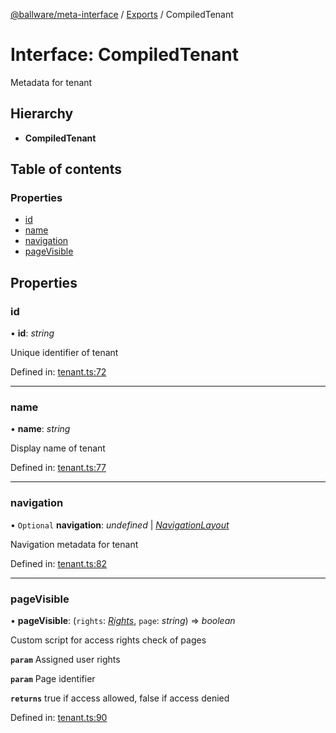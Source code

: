 [@ballware/meta-interface](../README.md) / [Exports](../modules.md) / CompiledTenant

# Interface: CompiledTenant

Metadata for tenant

## Hierarchy

* **CompiledTenant**

## Table of contents

### Properties

- [id](compiledtenant.md#id)
- [name](compiledtenant.md#name)
- [navigation](compiledtenant.md#navigation)
- [pageVisible](compiledtenant.md#pagevisible)

## Properties

### id

• **id**: *string*

Unique identifier of tenant

Defined in: [tenant.ts:72](https://github.com/frankball/ballware-meta-interface/blob/08dd5e4/src/tenant.ts#L72)

___

### name

• **name**: *string*

Display name of tenant

Defined in: [tenant.ts:77](https://github.com/frankball/ballware-meta-interface/blob/08dd5e4/src/tenant.ts#L77)

___

### navigation

• `Optional` **navigation**: *undefined* \| [*NavigationLayout*](navigationlayout.md)

Navigation metadata for tenant

Defined in: [tenant.ts:82](https://github.com/frankball/ballware-meta-interface/blob/08dd5e4/src/tenant.ts#L82)

___

### pageVisible

• **pageVisible**: (`rights`: [*Rights*](rights.md), `page`: *string*) => *boolean*

Custom script for access rights check of pages

**`param`** Assigned user rights

**`param`** Page identifier

**`returns`** true if access allowed, false if access denied

Defined in: [tenant.ts:90](https://github.com/frankball/ballware-meta-interface/blob/08dd5e4/src/tenant.ts#L90)
